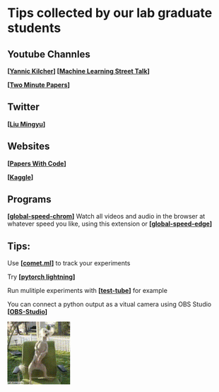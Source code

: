 # Tips collected by our lab graduate students


## Youtube Channles 

**[[Yannic Kilcher](https://www.youtube.com/c/YannicKilcher/)] [[Machine Learning Street Talk](https://www.youtube.com/channel/UCMLtBahI5DMrt0NPvDSoIRQ)]**

**[[Two Minute Papers](https://www.youtube.com/user/keeroyz)]**

## Twitter

**[[Liu Mingyu](https://twitter.com/liu_mingyu)]**

## Websites

**[[Papers With Code](https://paperswithcode.com/)]**

**[[Kaggle](https://www.kaggle.com/)]**

## Programs

**[[global-speed-chrom](https://chrome.google.com/webstore/detail/global-speed/jpbjcnkcffbooppibceonlgknpkniiff?authuser=1)]** Watch all videos and audio in the browser at whatever speed you like, using this extension or **[[global-speed-edge](https://microsoftedge.microsoft.com/addons/detail/global-speed/mjhlabbcmjflkpjknnicihkfnmbdfced)]**

## Tips:

Use **[[comet.ml](https://www.comet.ml/)]**  to track your experiments

Try **[[pytorch lightning](https://www.pytorchlightning.ai/)]**

Run mulitiple experiments with **[[test-tube](https://github.com/williamFalcon/test-tube)]** for example

You can connect a python output as a vitual camera using OBS Studio **[[OBS-Studio](https://obsproject.com/)]**


![dence_dog](/success_dog.gif)
